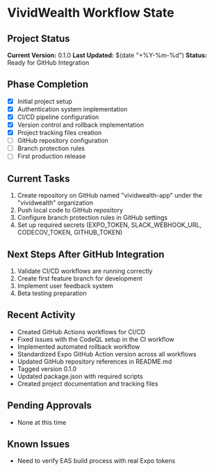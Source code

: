 # VividWealth Workflow State

## Project Status
**Current Version:** 0.1.0
**Last Updated:** $(date "+%Y-%m-%d")
**Status:** Ready for GitHub Integration

## Phase Completion
- [x] Initial project setup
- [x] Authentication system implementation
- [x] CI/CD pipeline configuration
- [x] Version control and rollback implementation
- [x] Project tracking files creation
- [ ] GitHub repository configuration
- [ ] Branch protection rules
- [ ] First production release

## Current Tasks
1. Create repository on GitHub named "vividwealth-app" under the "vividwealth" organization
2. Push local code to GitHub repository
3. Configure branch protection rules in GitHub settings
4. Set up required secrets (EXPO_TOKEN, SLACK_WEBHOOK_URL, CODECOV_TOKEN, GITHUB_TOKEN)

## Next Steps After GitHub Integration
1. Validate CI/CD workflows are running correctly
2. Create first feature branch for development
3. Implement user feedback system
4. Beta testing preparation

## Recent Activity
- Created GitHub Actions workflows for CI/CD
- Fixed issues with the CodeQL setup in the CI workflow
- Implemented automated rollback workflow
- Standardized Expo GitHub Action version across all workflows
- Updated GitHub repository references in README.md
- Tagged version 0.1.0
- Updated package.json with required scripts
- Created project documentation and tracking files

## Pending Approvals
- None at this time

## Known Issues
- Need to verify EAS build process with real Expo tokens 